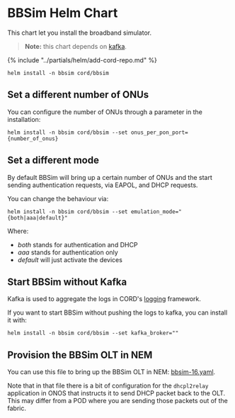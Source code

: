 # BBSim Helm Chart

This chart let you install the broadband simulator.

>**Note:** this chart depends on [kafka](kafka.md).

{% include "../partials/helm/add-cord-repo.md" %}

```shell
helm install -n bbsim cord/bbsim
```

## Set a different number of ONUs

You can configure the number of ONUs through a parameter in the installation:

```shell
helm install -n bbsim cord/bbsim --set onus_per_pon_port={number_of_onus}
```

## Set a different mode

By default BBSim will bring up a certain number of ONUs and the start sending
authentication requests, via EAPOL, and DHCP requests.

You can change the behaviour via:

```shell
helm install -n bbsim cord/bbsim --set emulation_mode="{both|aaa|default}"
```

Where:

- *both* stands for authentication and DHCP
- *aaa* stands for authentication only
- *default* will just activate the devices

## Start BBSim without Kafka

Kafka is used to aggregate the logs in CORD's [logging](logging-monitoring.md)
framework.

If you want to start BBSim without pushing the logs to kafka, you can install it
with:

```shell
helm install -n bbsim cord/bbsim --set kafka_broker=""
```

## Provision the BBSim OLT in NEM

You can use this file to bring up the BBSim OLT in NEM: [bbsim-16.yaml](https://github.com/opencord/pod-configs/blob/master/tosca-configs/bbsim/bbsim-16.yaml).

Note that in that file there is a bit of configuration for the `dhcpl2relay` application
in ONOS that instructs it to send DHCP packet back to the OLT. This may differ
from a POD where you are sending those packets out of the fabric.
